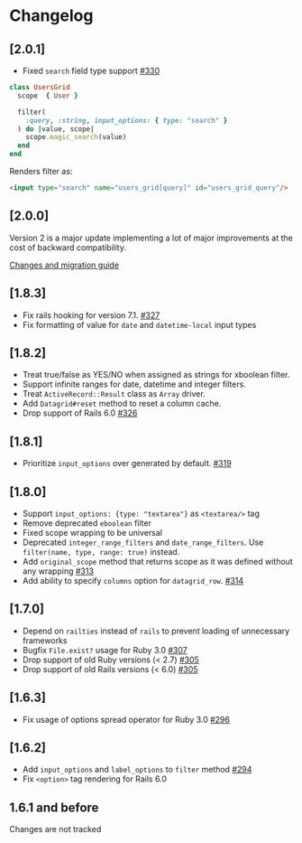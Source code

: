 # Changelog

## [2.0.1]

* Fixed `search` field type support [#330](https://github.com/bogdan/datagrid/issues/330)

``` ruby
class UsersGrid
  scope  { User }

  filter(
    :query, :string, input_options: { type: "search" }
  ) do |value, scope|
    scope.magic_search(value)
  end
end
```

Renders filter as:

``` html
<input type="search" name="users_grid[query]" id="users_grid_query"/>
```

## [2.0.0]

Version 2 is a major update implementing a lot of major improvements
at the cost of backward compatibility.

[Changes and migration guide](./version-2)

## [1.8.3]

* Fix rails hooking for version 7.1. [#327](https://github.com/bogdan/datagrid/issues/327)
* Fix formatting of value for `date` and `datetime-local` input types

## [1.8.2]

* Treat true/false as YES/NO when assigned as strings for xboolean filter.
* Support infinite ranges for date, datetime and integer filters.
* Treat `ActiveRecord::Result` class as `Array` driver.
* Add `Datagrid#reset` method to reset a column cache.
* Drop support of Rails 6.0 [#326](https://github.com/bogdan/datagrid/pull/326)

## [1.8.1]

* Prioritize `input_options` over generated by default. [#319](https://github.com/bogdan/datagrid/pull/319)

## [1.8.0]

* Support `input_options: {type: "textarea"}` as `<textarea/>` tag
* Remove deprecated `eboolean` filter
* Fixed scope wrapping to be universal
* Deprecated `integer_range_filters` and `date_range_filters`.
  Use `filter(name, type, range: true)` instead.
* Add `original_scope` method that returns scope
  as it was defined without any wrapping
  [#313](https://github.com/bogdan/datagrid/pull/313)
* Add ability to specify `columns` option for `datagrid_row`.
  [#314](https://github.com/bogdan/datagrid/pull/314)

## [1.7.0]

* Depend on `railties` instead of `rails` to prevent loading of unnecessary frameworks
* Bugfix `File.exist?` usage for Ruby 3.0 [#307](https://github.com/bogdan/datagrid/issues/307)
* Drop support of old Ruby versions (< 2.7) [#305](https://github.com/bogdan/datagrid/pull/305)
* Drop support of old Rails versions (< 6.0) [#305](https://github.com/bogdan/datagrid/pull/305)

## [1.6.3]

* Fix usage of options spread operator for Ruby 3.0 [#296](https://github.com/bogdan/datagrid/issues/296)

## [1.6.2]

* Add `input_options` and `label_options` to `filter` method [#294](https://github.com/bogdan/datagrid/issues/294)
* Fix `<option>` tag rendering for Rails 6.0

## 1.6.1 and before

Changes are not tracked

